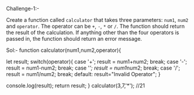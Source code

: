 Challenge-1:-

Create a function called `calculator` that takes three parameters: `num1`, `num2` and `operator`. The operator can be `+`, `-`, `*` or `/`. The function should return the result of the calculation. If anything other than the four operators is passed in, the function should return an error message.

Sol:-
function calculator(num1,num2,operator){


  let result;
  switch(operator){
    case '+';
      result = num1+num2;
      break;
    case '-';
      result = num1-num2;
      break;
    case '*';
      result = num1*num2;
      break;
    case '/';
      result = num1/num2;
      break;
    default:
      result="Invalid Operator";
  }

  console.log(result);
  return result;
}
calculator(3,7,'*'); //21